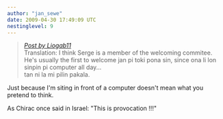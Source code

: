 ```yaml
---
author: "jan_sewe"
date: 2009-04-30 17:49:09 UTC
nestinglevel: 9
---
```

> [_Post by Liogab11_](/5kfWA4bA/toki#post10)  
> Translation: I think Serge is a member of the welcoming commitee.  
> He's usually the first to welcome jan pi toki pona sin, since ona li lon sinpin pi computer all day...  
> tan ni la mi pilin pakala.  
> 

Just because I'm siting in front of a computer doesn't mean what you pretend to think.  
  
As Chirac once said in Israel: "This is provocation !!!"
